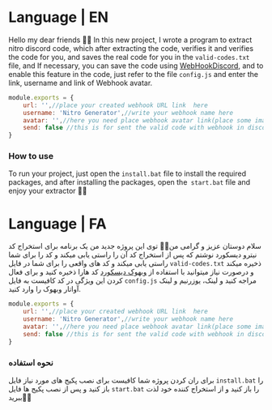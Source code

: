 # Language | EN
Hello my dear friends 👋🏻
In this new project, I wrote a program to extract nitro discord code, which after extracting the code, verifies it and verifies the code for you, and saves the real code for you in the `valid-codes.txt` file, and If necessary, you can save the code using [WebHookDiscord](https://discordjs.guide/popular-topics/webhooks.html#what-is-a-webhook), and to enable this feature in the code, just refer to the file `config.js` and enter the link, username and link of Webhook avatar.
```js
module.exports = {
    url: '',//place your created webhook URL link  here
    username: 'Nitro Generator',//write your webhook name here
    avatar: '',//here you need place webhook avatar link(place some image link)
    send: false //this is for sent the valid code with webhook in discord channel.you can set it "true" to sent it or set it "false" to don't sending
}
```

### How to use
To run your project, just open the `install.bat` file to install the required packages, and after installing the packages, open the` start.bat` file and enjoy your extractor 💪🏻



# Language | FA
سلام دوستان عزیز و گرامی من👋🏻
توی این پروژه جدید من یک برنامه برای استخراج کد نیترو دیسکورد نوشتم که پس از استخراج کد آن را راستی یابی میکند و کد را برای شما راستی یابی میکند و کد های واقعی را برای شما در فایل `valid-codes.txt` ذخیره میکند و درصورت نیاز میتوانید با استفاده از [وبهوک دیسکورد](https://discordjs.guide/popular-topics/webhooks.html#what-is-a-webhook) کد هارا ذخیره کنید و برای فعال کردن این ویژگی در کد کافیست به فایل `config.js` مراجه کنید و لینک، یوزرنیم و لینک آواتار وبهوک را وارد کنید.
```js
module.exports = {
    url: '',//place your created webhook URL link  here
    username: 'Nitro Generator',//write your webhook name here
    avatar: '',//here you need place webhook avatar link(place some image link)
    send: false //this is for sent the valid code with webhook in discord channel.you can set it "true" to sent it or set it "false" to don't sending
}
```

### نحوه استفاده
برای ران کردن پروژه شما کافیست برای نصب پکیج های مورد نیاز فایل `install.bat` را باز کنید و پس از نصب پکیج ها فایل `start.bat` را باز کنید و از استخراج کننده خود لذت ببرید💪🏻
